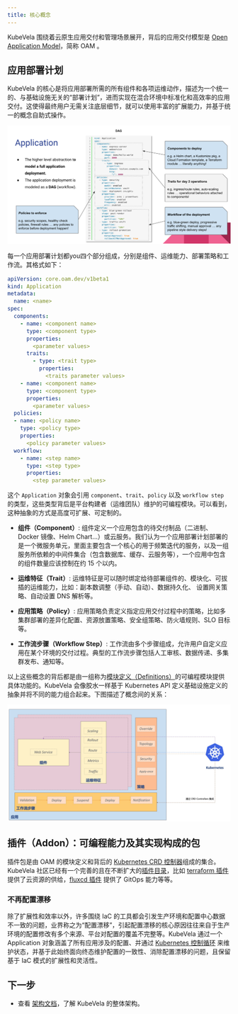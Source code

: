 ```yaml
---
title: 核心概念
---
```


KubeVela 围绕着云原生应用交付和管理场景展开，背后的应用交付模型是 [Open Application Model](../platform-engineers/oam/oam-model)，简称 OAM 。


## 应用部署计划

KubeVela 的核心是将应用部署所需的所有组件和各项运维动作，描述为一个统一的、与基础设施无关的“部署计划”，进而实现在混合环境中标准化和高效率的应用交付。这使得最终用户无需关注底层细节，就可以使用丰富的扩展能力，并基于统一的概念自助式操作。

![alt](../resources/model.png)

每一个应用部署计划都you四个部分组成，分别是组件、运维能力、部署策略和工作流。其格式如下：

```yaml
apiVersion: core.oam.dev/v1beta1
kind: Application
metadata:
  name: <name>
spec:
  components:
    - name: <component name>
      type: <component type>
      properties:
        <parameter values>
      traits:
        - type: <trait type>
          properties:
            <traits parameter values>
    - name: <component name>
      type: <component type>
      properties:
        <parameter values>
  policies:
  - name: <policy name>
    type: <policy type>
    properties:
      <policy parameter values>
  workflow:
    - name: <step name>
      type: <step type>
      properties:
        <step parameter values>   
```


这个 `Application` 对象会引用 `component`、`trait`、`policy` 以及 `workflow step` 的类型，这些类型背后是平台构建者（运维团队）维护的可编程模块。可以看到，这种抽象的方式是高度可扩展、可定制的。

* **组件（Component）**: 组件定义一个应用包含的待交付制品（二进制、Docker 镜像、Helm Chart...）或云服务。我们认为一个应用部署计划部署的是一个微服务单元，里面主要包含一个核心的用于频繁迭代的服务，以及一组服务所依赖的中间件集合（包含数据库、缓存、云服务等），一个应用中包含的组件数量应该控制在约 15 个以内。

* **运维特征（Trait）**: 运维特征是可以随时绑定给待部署组件的、模块化、可拔插的运维能力，比如：副本数调整（手动、自动）、数据持久化、 设置网关策略、自动设置 DNS 解析等。

* **应用策略（Policy）**: 应用策略负责定义指定应用交付过程中的策略，比如多集群部署的差异化配置、资源放置策略、安全组策略、防火墙规则、SLO 目标等。

* **工作流步骤（Workflow Step）**: 工作流由多个步骤组成，允许用户自定义应用在某个环境的交付过程。典型的工作流步骤包括人工审核、数据传递、多集群发布、通知等。

以上这些概念的背后都是由一组称为[模块定义（Definitions）](../platform-engineers/oam/x-definition)的可编程模块提供具体功能的。KubeVela 会像胶水一样基于 Kubernetes API 定义基础设施定义的抽象并将不同的能力组合起来。下图描述了概念间的关系：

![alt](../resources/oam-concept.png)

## 插件（Addon）：可编程能力及其实现构成的包

插件包是由 OAM 的模块定义和背后的 [Kubernetes CRD 控制器](https://kubernetes.io/docs/concepts/extend-kubernetes/api-extension/custom-resources/)组成的集合。KubeVela 社区已经有一个完善的且在不断扩大的[插件目录](https://github.com/kubevela/catalog)，比如 [terraform 插件](https://github.com/kubevela/catalog/tree/master/addons/terraform) 提供了云资源的供给，[fluxcd 插件](https://github.com/kubevela/catalog/tree/master/addons/fluxcd) 提供了 GitOps 能力等等。

### 不再配置漂移

除了扩展性和效率以外，许多围绕 IaC 的工具都会引发生产环境和配置中心数据不一致的问题，业界称之为“配置漂移”，引起配置漂移的核心原因往往来自于生产环境的配置修改有多个来源、平台对配置的覆盖不完整等。KubeVela 通过一个 Application 对象涵盖了所有应用涉及的配置、并通过 [Kubernetes 控制循环](https://kubernetes.io/docs/concepts/architecture/controller/) 来维护状态，并基于此始终面向终态维护配置的一致性、消除配置漂移的问题，且保留基于 IaC 模式的扩展性和灵活性。

## 下一步

- 查看 [架构文档](./architecture)，了解 KubeVela 的整体架构。